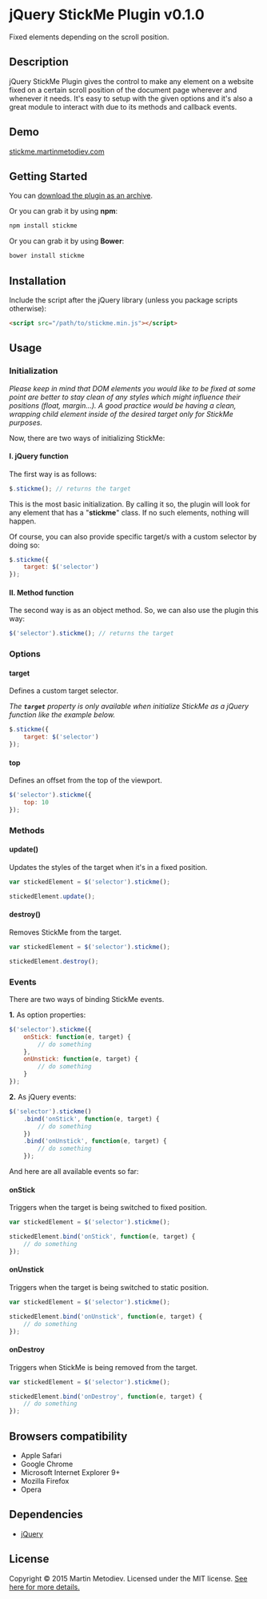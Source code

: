 # jQuery StickMe Plugin v0.1.0

Fixed elements depending on the scroll position.

## Description

jQuery StickMe Plugin gives the control to make any element on a website fixed on a certain scroll position of the document page wherever and whenever it needs. It's easy to setup with the given options and it's also a great module to interact with due to its methods and callback events.

## Demo

<a href="http://stickme.martinmetodiev.com" target="_blank">stickme.martinmetodiev.com</a>

## Getting Started

You can [download the plugin as an archive][zip].

[zip]: https://github.com/martinmethod/stickme/zipball/master

Or you can grab it by using **npm**:

```javascript
npm install stickme
```

Or you can grab it by using **Bower**:

```javascript
bower install stickme
```

## Installation

Include the script after the jQuery library (unless you package scripts otherwise):

```html
<script src="/path/to/stickme.min.js"></script>
```

## Usage

### Initialization

*Please keep in mind that DOM elements you would like to be fixed at some point are better to stay clean of any styles which might influence their positions (float, margin…). A good practice would be having a clean, wrapping child element inside of the desired target only for StickMe purposes.*

Now, there are two ways of initializing StickMe:

#### I. jQuery function

The first way is as follows:

```javascript
$.stickme(); // returns the target
```

This is the most basic initialization. By calling it so, the plugin will look for any element that has a "**stickme**" class. If no such elements, nothing will happen.

Of course, you can also provide specific target/s with a custom selector by doing so:

```javascript
$.stickme({
    target: $('selector') 
});
```

#### II. Method function

The second way is as an object method. So, we can also use the plugin this way:

```javascript
$('selector').stickme(); // returns the target
```

### Options

#### target

Defines a custom target selector.

*The **```target```** property is only available when initialize StickMe as a jQuery function like the example below.*

```javascript
$.stickme({
    target: $('selector') 
});
```


#### top

Defines an offset from the top of the viewport.

```javascript
$('selector').stickme({
    top: 10
});
```




### Methods

#### update()

Updates the styles of the target when it's in a fixed position.

```javascript
var stickedElement = $('selector').stickme();

stickedElement.update();
```

#### destroy()

Removes StickMe from the target.

```javascript
var stickedElement = $('selector').stickme();

stickedElement.destroy();
```


### Events

There are two ways of binding StickMe events.

**1.** As option properties:

```javascript
$('selector').stickme({
    onStick: function(e, target) {
        // do something
    },
    onUnstick: function(e, target) {
        // do something
    }
});
```

**2.** As jQuery events:

```javascript
$('selector').stickme()
    .bind('onStick', function(e, target) {
        // do something
    })
    .bind('onUnstick', function(e, target) {
        // do something
    });
```

And here are all available events so far:

#### onStick

Triggers when the target is being switched to fixed position.

```javascript
var stickedElement = $('selector').stickme();

stickedElement.bind('onStick', function(e, target) {
    // do something
});
```

#### onUnstick

Triggers when the target is being switched to static position.

```javascript
var stickedElement = $('selector').stickme();

stickedElement.bind('onUnstick', function(e, target) {
    // do something
});
```

#### onDestroy

Triggers when StickMe is being removed from the target.

```javascript
var stickedElement = $('selector').stickme();

stickedElement.bind('onDestroy', function(e, target) {
    // do something
});
```

## Browsers compatibility

- Apple Safari
- Google Chrome
- Microsoft Internet Explorer 9+
- Mozilla Firefox
- Opera

## Dependencies

- [jQuery][jq]

[jq]: https://github.com/jquery/jquery.git

## License

Copyright © 2015 Martin Metodiev. Licensed under the MIT license. [See here for more details.][licence]

[licence]: https://raw.github.com/martinmethod/stickme/master/LICENSE-MIT